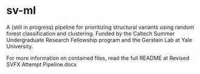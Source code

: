 # sv-ml
A (still in progress) pipeline for prioritizing structural variants using random forest classification and clustering.
Funded by the Caltech Summer Undergraduate Research Fellowship program and the Gerstein Lab at Yale University.

For more information on contained files, read the full README at Revised SVFX Attempt Pipeline.docx
